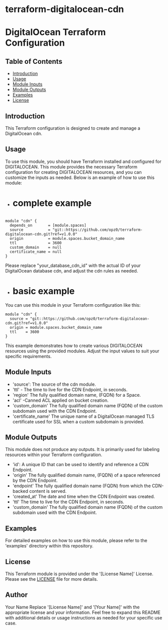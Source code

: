 # terraform-digitalocean-cdn
# DigitalOcean Terraform Configuration

## Table of Contents

- [Introduction](#introduction)
- [Usage](#usage)
- [Module Inputs](#module-inputs)
- [Module Outputs](#module-outputs)
- [Examples](#examples)
- [License](#license)

## Introduction
This Terraform configuration is designed to create and manage a DigitalOcean cdn.

## Usage
To use this module, you should have Terraform installed and configured for DIGITALOCEAN. This module provides the necessary Terraform configuration for creating DIGITALOCEAN resources, and you can customize the inputs as needed. Below is an example of how to use this module:

- # complete example
```hcl

module "cdn" {
  depends_on       = [module.spaces]
  source           = "git::https://github.com/opz0/terraform-digitalocean-cdn.git?ref=v1.0.0"
  origin           = module.spaces.bucket_domain_name
  ttl              = 3600
  custom_domain    = null
  certificate_name = null
}
```
Please replace "your_database_cdn_id" with the actual ID of your DigitalOcean database cdn, and adjust the cdn rules as needed.


- # basic example
You can use this module in your Terraform configuration like this:
```hcl
module "cdn" {
  source = "git::https://github.com/opz0/terraform-digitalocean-cdn.git?ref=v1.0.0"
  origin = module.spaces.bucket_domain_name
  ttl    = 3600
}
```
This example demonstrates how to create various DIGITALOCEAN resources using the provided modules. Adjust the input values to suit your specific requirements.



## Module Inputs

- 'source': The source of the cdn module.
- 'ttl' - The time to live for the CDN Endpoint, in seconds.
- 'region' The fully qualified domain name, (FQDN) for a Space.
- 'acl' -Canned ACL applied on bucket creation.
- 'custom_domain' The fully qualified domain name (FQDN) of the custom subdomain used with the CDN Endpoint.
- 'certificate_name'  The unique name of a DigitalOcean managed TLS certificate used for SSL when a custom subdomain is provided.
## Module Outputs

This module does not produce any outputs. It is primarily used for labeling resources within your Terraform configuration.

- 'id':   A unique ID that can be used to identify and reference a CDN Endpoint.
- 'origin' The fully qualified domain name, (FQDN) of a space referenced by the CDN Endpoint.
- 'endpoint' The fully qualified domain name (FQDN) from which the CDN-backed content is served.
- 'created_at' The date and time when the CDN Endpoint was created.
- 'ttl'  The time to live for the CDN Endpoint, in seconds.
- 'custom_domain'  The fully qualified domain name (FQDN) of the custom subdomain used with the CDN Endpoint.

## Examples
For detailed examples on how to use this module, please refer to the 'examples' directory within this repository.

## License
This Terraform module is provided under the '[License Name]' License. Please see the [LICENSE](https://github.com/opz0/terraform-digitalocean-cdn/blob/readme/LICENSE) file for more details.

## Author
Your Name
Replace '[License Name]' and '[Your Name]' with the appropriate license and your information. Feel free to expand this README with additional details or usage instructions as needed for your specific use case.